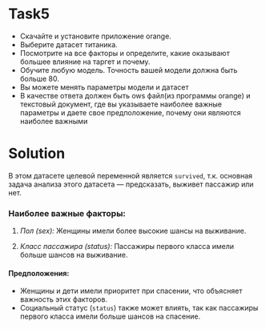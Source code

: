 # Task5
- Скачайте и установите приложение orange.
- Выберите датасет титаника. 
- Посмотрите на все факторы и определите, какие оказывают большее влияние на таргет и почему.
- Обучите любую модель. Точность вашей модели должна быть больше 80.
- Вы можете менять параметры модели и датасет
- В качестве ответа должен быть ows файл(из программы orange) и текстовый документ, где вы указываете наиболее важные параметры и даете свое предположение, почему они являются наиболее важными 


# Solution
В этом датасете целевой переменной является `survived`, т.к. основная задача анализа этого датасета — предсказать, выживет пассажир или нет.

### Наиболее важные факторы:

1. *Пол (sex):* Женщины имели более высокие шансы на выживание.

2. *Класс пассажира (status):* Пассажиры первого класса имели больше шансов на выживание.

#### Предположения:

- Женщины и дети имели приоритет при спасении, что объясняет важность этих факторов.
- Социальный статус (`status`) также может влиять, так как пассажиры первого класса имели больше шансов на спасение.